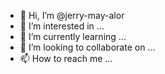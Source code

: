 - 👋 Hi, I’m @jerry-may-alor
- 👀 I’m interested in ...
- 🌱 I’m currently learning ...
- 💞️ I’m looking to collaborate on ...
- 📫 How to reach me ...

<!---
jerry-may-alor/jerry-may-alor is a ✨ special ✨ repository because its `README.md` (this file) appears on your GitHub profile.
You can click the Preview link to take a look at your changes.
--->
